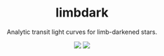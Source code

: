 <h1 align="center">
limbdark
</h1>
<p align="center">
  Analytic transit light curves for limb-darkened stars.
</p>
<p align="center">
  <a href="https://travis-ci.org/rodluger/limbdark/"><img src="https://travis-ci.org/rodluger/limbdark.svg?branch=master"/></a>
  <a href="https://docs.google.com/viewer?url=https://github.com/rodluger/limbdark/raw/master-pdf/tex/limbdark.pdf"><img src="https://img.shields.io/badge/read-the_paper-brightgreen.svg?style=flat"/></a>
</p>
